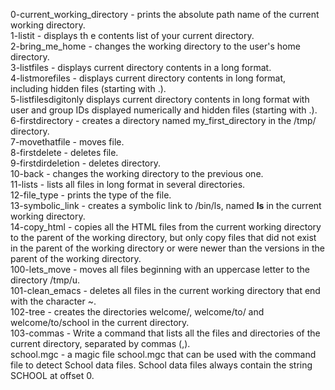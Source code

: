0-current_working_directory - prints the absolute path name of the current working directory.  
1-listit - displays th e contents list of your current directory.  
2-bring_me_home - changes the working directory to the user's home directory.  
3-listfiles - displays current directory contents in a long format.  
4-listmorefiles - displays current directory contents in long format, including hidden files (starting with .).  
5-listfilesdigitonly displays current directory contents in long format with user and group IDs displayed numerically and hidden files (starting with .).  
6-firstdirectory - creates a directory named my_first_directory in the /tmp/ directory.  
7-movethatfile - moves file.  
8-firstdelete - deletes file.  
9-firstdirdeletion - deletes directory.  
10-back - changes the working directory to the previous one.  
11-lists - lists all files in long format in several directories.  
12-file_type - prints the type of the file.  
13-symbolic_link - creates a symbolic link to /bin/ls, named __ls__ in the current working directory.  
14-copy_html - copies all the HTML files from the current working directory to the parent of the working directory, but only copy files that did not exist in the parent of the working directory or were newer than the versions in the parent of the working directory.  
100-lets_move - moves all files beginning with an uppercase letter to the directory /tmp/u.  
101-clean_emacs - deletes all files in the current working directory that end with the character ~.  
102-tree - creates the directories welcome/, welcome/to/ and welcome/to/school in the current directory.  
103-commas - Write a command that lists all the files and directories of the current directory, separated by commas (,).  
school.mgc - a magic file school.mgc that can be used with the command file to detect School data files. School data files always contain the string SCHOOL at offset 0.  
